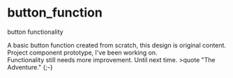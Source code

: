 # button_function
button functionality

A basic button function created from scratch, this design is original content.  Project component prototype, I've been working on.  
Functionality still needs more improvement. Until next time. >quote "The Adventure." {;-}

